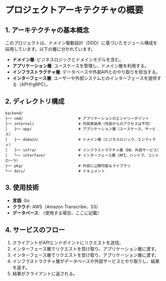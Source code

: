 # プロジェクトアーキテクチャの概要

## 1. アーキテクチャの基本概念

このプロジェクトは、ドメイン駆動設計（DDD）に基づいたモジュール構成を採用しています。以下の層に分かれています。

- **ドメイン層**: ビジネスロジックとドメインモデルを含む。
- **アプリケーション層**: ユースケースを管理し、ドメイン層を利用する。
- **インフラストラクチャ層**: データベースや外部APIとのやり取りを担当する。
- **インターフェース層**: ユーザーや外部システムとのインターフェースを提供する（APIやgRPC）。

## 2. ディレクトリ構成

```plaintext
backend/
├── cmd/                         # アプリケーションのエントリーポイント
├── internal/                    # 内部実装用（外部からのアクセスは不可）
│   ├── app/                     # アプリケーション層（ユースケース、サービス）
│   ├── domain/                  # ドメイン層（ビジネスロジック、エンティティ）
│   ├── infra/                   # インフラストラクチャ層（DB、外部サービス）
│   └── interface/               # インターフェース層（API、ハンドラ、コントローラ）
├── pkg/                         # 外部に公開可能なライブラリ
└── docs/                        # ドキュメント
```

## 3. 使用技術
- **言語**: Go
- **クラウド**: AWS（Amazon Transcribe、S3）
- **データベース**: （使用する場合、ここに記載）

## 4. サービスのフロー
1. クライアントがAPIエンドポイントにリクエストを送信。
2. インターフェース層でリクエストを受け取り、アプリケーション層に渡す。
3. インターフェース層でリクエストを受け取り、アプリケーション層に渡す。
4. インフラストラクチャ層がデータベースや外部サービスとやり取りし、結果を返す。
5. 結果がクライアントに返される。

